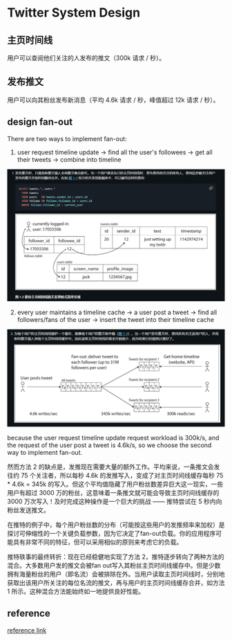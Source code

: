 # Twitter System Design

## 主页时间线

用户可以查阅他们关注的人发布的推文（300k 请求 / 秒）。

## 发布推文

用户可以向其粉丝发布新消息（平均 4.6k 请求 / 秒，峰值超过 12k 请求 / 秒）。

## design fan-out

There are two ways to implement fan-out:

1. user request timeline update -> find all the user's followees -> get all their tweets -> combine into timeline

![](/Image/system_design/97.png)

2. every user maintains a timeline cache -> a user post a tweet -> find all followers/fans of the user -> insert the tweet into their timeline cache

![](/Image/system_design/98.png)

because the user request timeline update request workload is 300k/s, and the request of the user post a tweet is 4.6k/s, so we choose the second way to implement fan-out.

然而方法 2 的缺点是，发推现在需要大量的额外工作。平均来说，一条推文会发往约 75 个关注者，所以每秒 4.6k 的发推写入，变成了对主页时间线缓存每秒 75 * 4.6k = 345k 的写入。但这个平均值隐藏了用户粉丝数差异巨大这一现实，一些用户有超过 3000 万的粉丝，这意味着一条推文就可能会导致主页时间线缓存的 3000 万次写入！及时完成这种操作是一个巨大的挑战 —— 推特尝试在 5 秒内向粉丝发送推文。

在推特的例子中，每个用户粉丝数的分布（可能按这些用户的发推频率来加权）是探讨可伸缩性的一个关键负载参数，因为它决定了fan-out负载。你的应用程序可能具有非常不同的特征，但可以采用相似的原则来考虑它的负载。

推特轶事的最终转折：现在已经稳健地实现了方法 2，推特逐步转向了两种方法的混合。大多数用户发的推文会被fan out写入其粉丝主页时间线缓存中。但是少数拥有海量粉丝的用户（即名流）会被排除在外。当用户读取主页时间线时，分别地获取出该用户所关注的每位名流的推文，再与用户的主页时间线缓存合并，如方法 1 所示。这种混合方法能始终如一地提供良好性能。

## reference

[reference link](https://github.com/shangzixie/ddia/blob/main/ch1.md)
